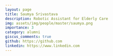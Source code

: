 ```yaml
---
layout: page
title: Saumya Srivastava
description: Robotic Assistant for Elderly Care
img: assets/img/people/master/saumya.png
importance: 3
category: alumni
giscus_comments: true
github: https://github.com
linkedin: https://www.linkedin.com
---
```




